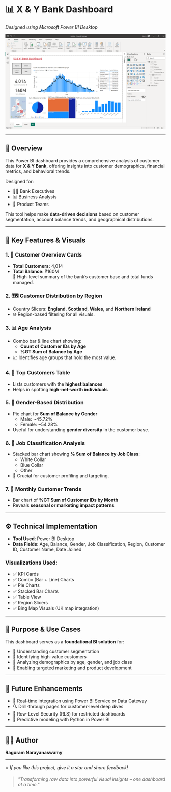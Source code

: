 # 📊 X & Y Bank Dashboard

_Designed using Microsoft Power BI Desktop_

![Dashboard Screenshot](Power%20BI%20design.png)

---

## 🧾 Overview

This Power BI dashboard provides a comprehensive analysis of customer data for **X & Y Bank**, offering insights into customer demographics, financial metrics, and behavioral trends.

Designed for:
- 🧑‍💼 Bank Executives
- 📊 Business Analysts
- 🚀 Product Teams

This tool helps make **data-driven decisions** based on customer segmentation, account balance trends, and geographical distributions.

---

## 📌 Key Features & Visuals

### 1. 🧮 Customer Overview Cards
- **Total Customers:** 4,014  
- **Total Balance:** ₹160M  
📍 High-level summary of the bank’s customer base and total funds managed.

### 2. 🗺️ Customer Distribution by Region
- Country Slicers: **England**, **Scotland**, **Wales**, and **Northern Ireland**
- 🌐 Region-based filtering for all visuals.

### 3. 📊 Age Analysis
- Combo bar & line chart showing:
  - **Count of Customer IDs by Age**
  - **%GT Sum of Balance by Age**
- 📈 Identifies age groups that hold the most value.

### 4. 💎 Top Customers Table
- Lists customers with the **highest balances**
- Helps in spotting **high-net-worth individuals**

### 5. 🚻 Gender-Based Distribution
- Pie chart for **Sum of Balance by Gender**
  - Male: ~45.72%  
  - Female: ~54.28%
- Useful for understanding **gender diversity** in the customer base.

### 6. 👔 Job Classification Analysis
- Stacked bar chart showing **% Sum of Balance by Job Class**:
  - White Collar
  - Blue Collar
  - Other
- 📌 Crucial for customer profiling and targeting.

### 7. 📅 Monthly Customer Trends
- Bar chart of **%GT Sum of Customer IDs by Month**
- Reveals **seasonal or marketing impact patterns**

---

## ⚙️ Technical Implementation

- **Tool Used**: Power BI Desktop  
- **Data Fields**: Age, Balance, Gender, Job Classification, Region, Customer ID, Customer Name, Date Joined

### Visualizations Used:
- ✅ KPI Cards  
- ✅ Combo (Bar + Line) Charts  
- ✅ Pie Charts  
- ✅ Stacked Bar Charts  
- ✅ Table View  
- ✅ Region Slicers  
- ✅ Bing Map Visuals (UK map integration)

---

## 🧠 Purpose & Use Cases

This dashboard serves as a **foundational BI solution** for:

- 📌 Understanding customer segmentation
- 📌 Identifying high-value customers
- 📌 Analyzing demographics by age, gender, and job class
- 📌 Enabling targeted marketing and product development

---

## 🔮 Future Enhancements

- 🔄 Real-time integration using Power BI Service or Data Gateway  
- 🔍 Drill-through pages for customer-level deep dives  
- 🔐 Row-Level Security (RLS) for restricted dashboards  
- 🧠 Predictive modeling with Python in Power BI  

---

## 🙋‍♂️ Author

**Raguram Narayanaswamy**

---

⭐ *If you like this project, give it a star and share feedback!*

> _"Transforming raw data into powerful visual insights – one dashboard at a time."_

